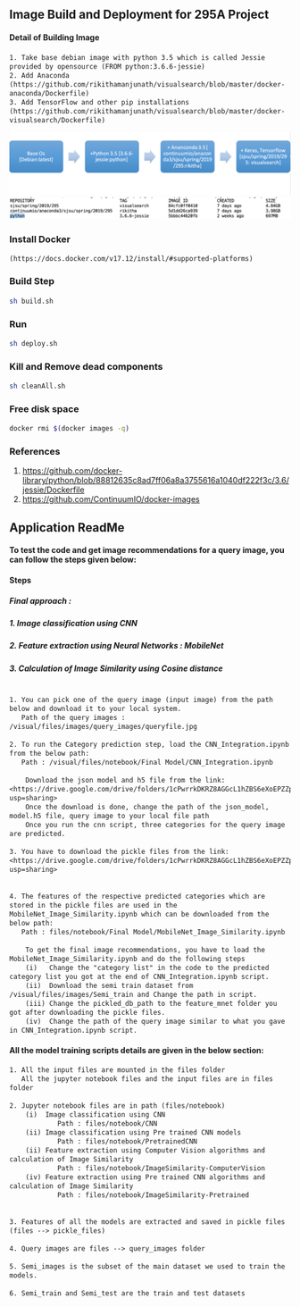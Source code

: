 ## Image Build and Deployment for 295A Project
#### Detail of Building Image
```
1. Take base debian image with python 3.5 which is called Jessie provided by opensource (FROM python:3.6.6-jessie)
2. Add Anaconda (https://github.com/rikithamanjunath/visualsearch/blob/master/docker-anaconda/Dockerfile)
3. Add TensorFlow and other pip installations (https://github.com/rikithamanjunath/visualsearch/blob/master/docker-visualsearch/Dockerfile)
```
![visualsearch](image_pipeline.png)
![visualsearch](docker_images.png)

### Install Docker
````
(https://docs.docker.com/v17.12/install/#supported-platforms)
````
### Build Step
````bash
sh build.sh
````
### Run
```bash
sh deploy.sh
```
### Kill and Remove dead components
```bash
sh cleanAll.sh
```
### Free disk space
```bash
docker rmi $(docker images -q)
```
### References
1. <https://github.com/docker-library/python/blob/88812635c8ad7ff06a8a3755616a1040df222f3c/3.6/jessie/Dockerfile>
2. <https://github.com/ContinuumIO/docker-images>

## Application ReadMe

#### To test the code and get image recommendations for a query image, you can follow the steps given below:


#### Steps
##### Final approach : 
##### 1. Image classification using CNN  
##### 2. Feature extraction using Neural Networks : MobileNet 
##### 3. Calculation of Image Similarity using Cosine distance

```

1. You can pick one of the query image (input image) from the path below and download it to your local system. 
   Path of the query images : /visual/files/images/query_images/queryfile.jpg

2. To run the Category prediction step, load the CNN_Integration.ipynb from the below path:
   Path : /visual/files/notebook/Final Model/CNN_Integration.ipynb

    Download the json model and h5 file from the link: <https://drive.google.com/drive/folders/1cPwrrkDKRZ8AGGcL1hZBS6eXoEPZZpZO?usp=sharing>
    Once the download is done, change the path of the json_model, model.h5 file, query image to your local file path
    Once you run the cnn script, three categories for the query image are predicted. 

3. You have to download the pickle files from the link:<https://drive.google.com/drive/folders/1cPwrrkDKRZ8AGGcL1hZBS6eXoEPZZpZO?usp=sharing>
 
   
4. The features of the respective predicted categories which are stored in the pickle files are used in the MobileNet_Image_Similarity.ipynb which can be downloaded from the below path:
   Path : files/notebook/Final Model/MobileNet_Image_Similarity.ipynb 

    To get the final image recommendations, you have to load the MobileNet_Image_Similarity.ipynb and do the following steps
    (i)   Change the "category list" in the code to the predicted category list you got at the end of CNN_Integration.ipynb script.
    (ii)  Download the semi train dataset from /visual/files/images/Semi_train and Change the path in script.
    (iii) Change the pickled_db_path to the feature_mnet folder you got after downloading the pickle files.
    (iv)  Change the path of the query image similar to what you gave in CNN_Integration.ipynb script.
```
#### All the model training scripts details are given in the below section: 

```
1. All the input files are mounted in the files folder
   All the jupyter notebook files and the input files are in files folder

2. Jupyter notebook files are in path (files/notebook)
    (i)  Image classification using CNN
            Path : files/notebook/CNN
    (ii) Image classification using Pre trained CNN models
            Path : files/notebook/PretrainedCNN
    (ii) Feature extraction using Computer Vision algorithms and calculation of Image Similarity
            Path : files/notebook/ImageSimilarity-ComputerVision
    (iv) Feature extraction using Pre trained CNN algorithms and calculation of Image Similarity
            Path : files/notebook/ImageSimilarity-Pretrained
            
            
3. Features of all the models are extracted and saved in pickle files (files --> pickle_files)

4. Query images are files --> query_images folder

5. Semi_images is the subset of the main dataset we used to train the models.

6. Semi_train and Semi_test are the train and test datasets

```

